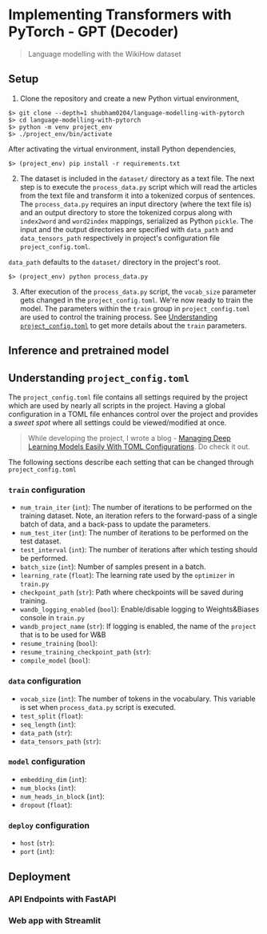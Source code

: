 # Implementing Transformers with PyTorch - GPT (Decoder)
> Language modelling with the WikiHow dataset



## Setup

1. Clone the repository and create a new Python virtual environment,

```commandline
$> git clone --depth=1 shubham0204/language-modelling-with-pytorch
$> cd language-modelling-with-pytorch
$> python -m venv project_env
$> ./project_env/bin/activate
```

After activating the virtual environment, install Python dependencies, 

```commandline
$> (project_env) pip install -r requirements.txt
```

2. The dataset is included in the `dataset/` directory as a text file. The next step is to execute the `process_data.py` script
which will read the articles from the text file and transform it into a tokenized corpus of sentences. 
The `process_data.py` requires an input directory (where the text file is) and an output directory to store 
the tokenized corpus along with `index2word` and `word2index` mappings, serialized as Python `pickle`.
The input and the output directories are specified with `data_path` and `data_tensors_path` respectively in 
project's configuration file `project_config.toml`. 

`data_path` defaults to the `dataset/` directory in the project's root.

```commandline
$> (project_env) python process_data.py
```

3. After execution of the `process_data.py` script, the `vocab_size` parameter gets changed in the `project_config.toml`.
We're now ready to train the model. The parameters within the `train` group in `project_config.toml` are used to
control the training process. See [Understanding `project_config.toml`](#understanding-projectconfigtoml) to get more 
details about the `train` parameters.

## Inference and pretrained model



## Understanding `project_config.toml`

The `project_config.toml` file contains all settings required by the project which are used by nearly all scripts in the 
project. Having a global configuration in a TOML file enhances control over the project and provides a *sweet spot* 
where all settings could be viewed/modified at once.

> While developing the project, I wrote a blog - [Managing Deep Learning Models Easily With TOML Configurations](https://towardsdatascience.com/managing-deep-learning-models-easily-with-toml-configurations-fb680b9deabe). Do check it out.

The following sections describe each setting that can be changed through `project_config.toml`

### `train` configuration

- `num_train_iter` (`int`): The number of iterations to be performed on the training dataset. Note, an iteration refers to the forward-pass
of a single batch of data, and a back-pass to update the parameters.
- `num_test_iter` (`int`): The number of iterations to be performed on the test dataset.
- `test_interval` (`int`): The number of iterations after which testing should be performed.
- `batch_size` (`int`): Number of samples present in a batch.
- `learning_rate` (`float`): The learning rate used by the `optimizer` in `train.py`
- `checkpoint_path` (`str`): Path where checkpoints will be saved during training.
- `wandb_logging_enabled` (`bool`): Enable/disable logging to Weights&Biases console in `train.py` 
- `wandb_project_name` (`str`): If logging is enabled, the name of the `project` that is to be used for W&B
- `resume_training` (`bool`):
- `resume_training_checkpoint_path` (`str`):
- `compile_model` (`bool`):

### `data` configuration

- `vocab_size` (`int`): The number of tokens in the vocabulary. This variable is set when `process_data.py` script is executed.
- `test_split` (`float`): 
- `seq_length` (`int`):
- `data_path` (`str`):
- `data_tensors_path` (`str`):

### `model` configuration

- `embedding_dim` (`int`):
- `num_blocks` (`int`):
- `num_heads_in_block` (`int`):
- `dropout` (`float`):

### `deploy` configuration

- `host` (`str`):
- `port` (`int`):

## Deployment

### API Endpoints with FastAPI

### Web app with Streamlit

